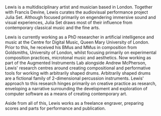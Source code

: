 Lewis is a multidisciplinary artist and musician based in London. Together with Francis Devine, Lewis curates the audiovisual performance project Julia Set. Although focused primarily on engendering immersive sound and visual experiences, Julia Set draws most of their influence from contemporary classical music and the fine arts.

Lewis is currently working as a PhD researcher in artificial intelligence and music at the Centre for Digital Music, Queen Mary University of London. Prior to this, he received his BMus and MMus in composition from Goldsmiths, University of London, whilst focusing primarily on experimental composition practices, microtonal music and aesthetics. Now working as part of the Augmented Instruments Lab alongside Andrew McPherson, Lewis' research centres around creating compositional and performative tools for working with arbitrarily shaped drums. Arbitrarily shaped drums are a fictional family of 2-dimensional percussion instruments. Lewis' approach to this research hinges primarily on creative practice as research, enveloping a narrative surrounding the development and exploration of computer software as a means of creating contemporary art.

Aside from all of this, Lewis works as a freelance engraver, preparing scores and parts for performance and publication.
